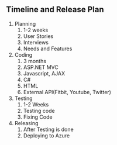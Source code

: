 ## Timeline and Release Plan ##

1. Planning
    1. 1-2 weeks
    2. User Stories
    3. Interviews
    4. Needs and Features
2. Coding
    1. 3 months 
    2. ASP.NET MVC
    3. Javascript, AJAX
    4. C#
    5. HTML
    6. External API(Fitbit, Youtube, Twitter)
3. Testing
    1. 1-2 Weeks
    2. Testing code
    3. Fixing Code
4. Releasing
    1. After Testing is done
    2. Deploying to Azure